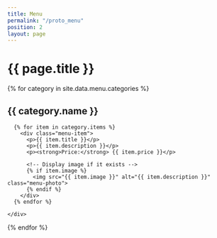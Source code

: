 ```yaml
---
title: Menu
permalink: "/proto_menu"
position: 2
layout: page
---
```


<div class="menu-page">
  <h1>{{ page.title }}</h1>

  {% for category in site.data.menu.categories %}
    <h2>{{ category.name }}</h2>
    <div class="category-section">
      
      {% for item in category.items %}
        <div class="menu-item">
          <p>{{ item.title }}</p>
          <p>{{ item.description }}</p>
          <p><strong>Price:</strong> {{ item.price }}</p>
          
          <!-- Display image if it exists -->
          {% if item.image %}
            <img src="{{ item.image }}" alt="{{ item.description }}" class="menu-photo">
          {% endif %}
        </div>
      {% endfor %}
      
    </div>
  {% endfor %}
</div>
